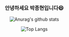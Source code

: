 <div align=center>
  
### 안녕하세요 박종현입니다😄
![Anurag's github stats](https://github-readme-stats.vercel.app/api?username=parkjonghyun93&count_private=true&theme=dracula)


![Top Langs](https://github-readme-stats.vercel.app/api/top-langs/?username=parkjonghyun93&layout=compact)
</div>
